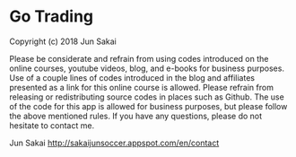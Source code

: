 # Go Trading

Copyright (c) 2018 Jun Sakai

Please be considerate and refrain from using codes introduced on the online courses, youtube videos, blog, and e-books for business purposes. Use of a couple lines of codes introduced in the blog and affiliates presented as a link for this online course is allowed. Please refrain from releasing or redistributing source codes in places such as Github. The use of the code for this app is allowed for business purposes, but please follow the above mentioned rules. If you have any questions, please do not hesitate to contact me.

Jun Sakai http://sakaijunsoccer.appspot.com/en/contact
